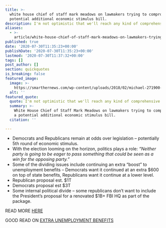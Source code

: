 ```yaml
---
title: >-
  white house chief of staff mark meadows on lawmakers trying to compromise on a
  potential additional economic stimulus bill.
description: I'm not optimistic that we'll reach any kind of comprehensive deal.
aliases:
  - >-
    article/white-house-chief-of-staff-mark-meadows-on-lawmakers-trying-to-compromise-on-a-potential-additional-economic-stimulus-bill/
published: true
date: '2020-07-30T11:35:23+00:00'
publishDate: '2020-07-30T11:35:23+00:00'
lastmod: '2020-07-30T11:37:32+00:00'
tags: []
post_author: []
section: quickquotes
is_breaking: false
featured_image:
  image: >-
    https://smarthernews.com/wp-content/uploads/2018/02/michael-271900-1024x663.jpg
  alt: ''
featured_quote:
  quote: I'm not optimistic that we'll reach any kind of comprehensive deal.
  summary: >-
    White House Chief of Staff Mark Meadows on lawmakers trying to compromise on
    a potential additional economic stimulus bill.
  citation: ''

---
```

*   Democrats and Republicans remain at odds over legislation – potentially 5th round of economic stimulus.
*   With the election looming on the horizon, politics plays a role: _“Neither party is going to be eager to pass something that could be seen as a win for the opposing party.”_ 
*   Some of the dividing issues include continuing an extra “boost” to unemployment benefits – Democrats want it continued at an extra $600 on top of state benefits, Republicans want it continue at a lower level.
*   Republican proposal est. $1T
*   Democrats proposal est $3T
*   Some internal political divide – some republicans don’t want to include the President’s proposal for a renovated $1B+ FBI HQ as part of the package.

READ MORE [HERE](\"https://www.usatoday.com/story/news/politics/2020/07/30/coronavirus-stimulus-trump-congress-struggle-reach-deal-relief/5534896002/\")

GOOD READ ON [EXTRA UNEMPLOYMENT BENEFITS](\"https://www.usatoday.com/story/money/2020/07/22/coronavirus-stimulus-unemployment-money-questions-answers/5489266002/\")
